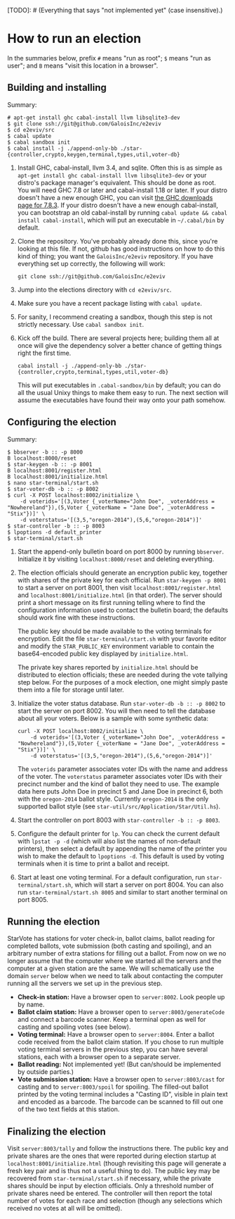 [TODO]: # (Everything that says "not implemented yet" (case insensitive).)

# How to run an election

In the summaries below, prefix `#` means "run as root"; `$` means "run as
user"; and `B` means "visit this location in a browser".

## Building and installing

Summary:

    # apt-get install ghc cabal-install llvm libsqlite3-dev
    $ git clone ssh://git@github.com/GaloisInc/e2eviv
    $ cd e2eviv/src
    $ cabal update
    $ cabal sandbox init
    $ cabal install -j ./append-only-bb ./star-{controller,crypto,keygen,terminal,types,util,voter-db}

1.  Install GHC, cabal-install, llvm 3.4, and sqlite. Often this is as
    simple as `apt-get install ghc cabal-install llvm libsqlite3-dev`
    or your distro's package manager's equivalent. This should be done
    as root. You will need GHC 7.8 or later and cabal-install 1.18 or
    later. If your distro doesn't have a new enough GHC, you can visit
    [the GHC downloads page for 7.8.3](https://www.haskell.org/ghc/download_ghc_7_8_3). If
    your distro doesn't have a new enough cabal-install, you can
    bootstrap an old cabal-install by running `cabal update && cabal
    install cabal-install`, which will put an executable in
    `~/.cabal/bin` by default.
2.  Clone the repository. You've probably already done this, since you're
    looking at this file. If not, github has good instructions on how to do this
    kind of thing; you want the `GaloisInc/e2eviv` repository. If you have
    everything set up correctly, the following will work:

        git clone ssh://git@github.com/GaloisInc/e2eviv
3.  Jump into the elections directory with `cd e2eviv/src`.
4.  Make sure you have a recent package listing with `cabal update`.
5.  For sanity, I recommend creating a sandbox, though this step is not strictly
    necessary. Use `cabal sandbox init`.
6.  Kick off the build. There are several projects here; building them all at
    once will give the dependency solver a better chance of getting things right
    the first time.

        cabal install -j ./append-only-bb ./star-{controller,crypto,terminal,types,util,voter-db}

    This will put executables in `.cabal-sandbox/bin` by default; you can do all the
    usual Unixy things to make them easy to run. The next section will assume
    the executables have found their way onto your path somehow.

## Configuring the election

Summary:

    $ bbserver -b :: -p 8000
    B localhost:8000/reset
    $ star-keygen -b :: -p 8001
    B localhost:8001/register.html
    B localhost:8001/initialize.html
    $ nano star-terminal/start.sh
    $ star-voter-db -b :: -p 8002
    $ curl -X POST localhost:8002/initialize \
        -d voterids='[(3,Voter {_voterName="John Doe", _voterAddress = "Nowhereland"}),(5,Voter {_voterName = "Jane Doe", _voterAddress = "Stix"})]' \
        -d voterstatus='[(3,5,"oregon-2014"),(5,6,"oregon-2014")]'
    $ star-controller -b :: -p 8003
    $ lpoptions -d default_printer
    $ star-terminal/start.sh

1.  Start the append-only bulletin board on port 8000 by running `bbserver`.
    Initialize it by visiting `localhost:8000/reset` and deleting everything.
2.  The election officials should generate an encryption public key, together
    with shares of the private key for each official. Run `star-keygen -p 8001`
    to start a server on port 8001, then visit `localhost:8001/register.html`
    and `localhost:8001/initialize.html` (in that order). The server should
    print a short message on its first running telling where to find the
    configuration information used to contact the bulletin board; the defaults
    should work fine with these instructions.

    The public key should be made available to the voting terminals for
    encryption. Edit the file `star-terminal/start.sh` with your favorite
    editor and modify the `STAR_PUBLIC_KEY` environment variable to contain the
    base64-encoded public key displayed by `initialize.html`.

    The private key shares reported by `initialize.html` should be distributed
    to election officials; these are needed during the vote tallying step
    below. For the purposes of a mock election, one might simply paste them
    into a file for storage until later.

3.  Initialize the voter status database. Run `star-voter-db -b :: -p 8002`
    to start the server on port 8002. You will then need to tell the
    database about all your voters. Below is a sample with some
    synthetic data:

        curl -X POST localhost:8002/initialize \
            -d voterids='[(3,Voter {_voterName="John Doe", _voterAddress = "Nowhereland"}),(5,Voter {_voterName = "Jane Doe", _voterAddress = "Stix"})]' \
            -d voterstatus='[(3,5,"oregon-2014"),(5,6,"oregon-2014")]'

    The `voterids` parameter associates voter IDs with the name and address of
    the voter. The `voterstatus` parameter associates voter IDs with their
    precinct number and the kind of ballot they need to use. The example data
    here puts John Doe in precinct 5 and Jane Doe in precinct 6, both with the
    `oregon-2014` ballot style. Currently `oregon-2014` is the only supported
    ballot style (see `star-util/src/Application/Star/Util.hs`).
4.  Start the controller on port 8003 with `star-controller -b :: -p 8003`.
5.  Configure the default printer for `lp`. You can check the current default
    with `lpstat -p -d` (which will also list the names of non-default
    printers), then select a default by appending the name of the printer you
    wish to make the default to `lpoptions -d`. This default is used by voting
    terminals when it is time to print a ballot and receipt.
6.  Start at least one voting terminal. For a default configuration, run
    `star-terminal/start.sh`, which will start a server on port 8004. You can
    also run `star-terminal/start.sh 8005` and similar to start another
    terminal on port 8005.

## Running the election

StarVote has stations for voter check-in, ballot claims, ballot reading for
completed ballots, vote submission (both casting and spoiling), and an
arbitrary number of extra stations for filling out a ballot. From now on we no
longer assume that the computer where we started all the servers and the
computer at a given station are the same. We will schematically use the domain
`server` below when we need to talk about contacting the computer running all
the servers we set up in the previous step.

*   **Check-in station:** Have a browser open to `server:8002`. Look people up by
    name.
*   **Ballot claim station:** Have a browser open to `server:8003/generateCode`
    and connect a barcode scanner. Keep a terminal open as well for casting and
    spoiling votes (see below).
*   **Voting terminal:** Have a browser open to `server:8004`. Enter a ballot
    code received from the ballot claim station. If you chose to run multiple
    voting terminal servers in the previous step, you can have several stations,
    each with a browser open to a separate server.
*   **Ballot reading:** Not implemented yet! (But can/should be implemented by
    outside parties.)
*   **Vote submission station:** Have a browser open to `server:8003/cast` for
    casting and to `server:8003/spoil` for spoiling. The filled-out ballot
    printed by the voting terminal includes a "Casting ID", visible in plain
    text and encoded as a barcode. The barcode can be scanned to fill out one
    of the two text fields at this station.

## Finalizing the election

Visit `server:8003/tally` and follow the instructions there. The public key and
private shares are the ones that were reported during election startup at
`localhost:8001/initialize.html` (though revisiting this page will generate a
fresh key pair and is thus not a useful thing to do). The public key may be
recovered from `star-terminal/start.sh` if necessary, while the private shares
should be input by election officials. Only a threshold number of private
shares need be entered. The controller will then report the total number of
votes for each race and selection (though any selections which received no
votes at all will be omitted).
